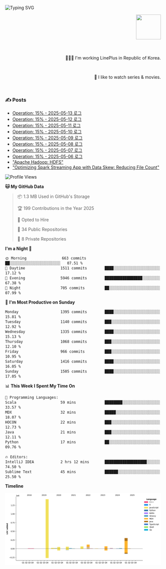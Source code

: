 ![Typing SVG](https://readme-typing-svg.herokuapp.com/?lines=Hello,+I'm+Changkwon+😎&height=150&width=1024&size=40&color=458588&background=282828&center=true&vCenter=true&multiline=false&duration=2000&pause=0)

<div align=right>
  <a href="https://github.com/devxb/gitanimals">
    <img
      src="https://render.gitanimals.org/lines/spearkkk?pet-id=624227435622945015"
      width="80"
      height="80"
    />
  </a>
  <br/>
  <br/>  
  <br/>
  
  👨🏼‍💻 I'm working LinePlus in Republic of Korea.
  
  <br/>
  
  🍿 I like to watch series & movies.
  
  <br/>

</div>
  
<div align=left>
  
  <div>
    
  ### ✍️ Posts
    
  </div>
  
  <!-- BLOGPOSTS:START -->
- [Operation: 15% - 2025-05-13 로그](https://spearkkk.dev/kr/blog/operation-15-log-2025-05-13)
- [Operation: 15% - 2025-05-12 로그](https://spearkkk.dev/kr/blog/operation-15-log-2025-05-12)
- [Operation: 15% - 2025-05-11 로그](https://spearkkk.dev/kr/blog/operation-15-log-2025-05-11)
- [Operation: 15% - 2025-05-10 로그](https://spearkkk.dev/kr/blog/operation-15-log-2025-05-10)
- [Operation: 15% - 2025-05-09 로그](https://spearkkk.dev/kr/blog/operation-15-log-2025-05-09)
- [Operation: 15% - 2025-05-08 로그](https://spearkkk.dev/kr/blog/operation-15-log-2025-05-08)
- [Operation: 15% - 2025-05-07 로그](https://spearkkk.dev/kr/blog/operation-15-log-2025-05-07)
- [Operation: 15% - 2025-05-06 로그](https://spearkkk.dev/kr/blog/operation-15-log-2025-05-06)
- ["Apache Hadoop: HDFS"](https://spearkkk.dev/kr/blog/apache-hadoop-hdfs)
- ["Optimizing Spark Streaming App with Data Skew: Reducing File Count"](https://spearkkk.dev/kr/blog/optimizing-spark-streaming-app-with-data-skew-reducing-file-count)
<!-- BLOGPOSTS:END -->

  
<!--START_SECTION:waka-->
![Profile Views](http://img.shields.io/badge/Profile%20Views-2-blue)

**🐱 My GitHub Data** 

> 📦 1.3 MB Used in GitHub's Storage 
 > 
> 🏆 199 Contributions in the Year 2025
 > 
> 💼 Opted to Hire
 > 
> 📜 34 Public Repositories 
 > 
> 🔑 8 Private Repositories 
 > 
**I'm a Night 🦉** 

```text
🌞 Morning                663 commits         ██░░░░░░░░░░░░░░░░░░░░░░░   07.51 % 
🌆 Daytime                1511 commits        ████░░░░░░░░░░░░░░░░░░░░░   17.12 % 
🌃 Evening                5946 commits        █████████████████░░░░░░░░   67.38 % 
🌙 Night                  705 commits         ██░░░░░░░░░░░░░░░░░░░░░░░   07.99 % 
```
📅 **I'm Most Productive on Sunday** 

```text
Monday                   1395 commits        ████░░░░░░░░░░░░░░░░░░░░░   15.81 % 
Tuesday                  1140 commits        ███░░░░░░░░░░░░░░░░░░░░░░   12.92 % 
Wednesday                1335 commits        ████░░░░░░░░░░░░░░░░░░░░░   15.13 % 
Thursday                 1068 commits        ███░░░░░░░░░░░░░░░░░░░░░░   12.10 % 
Friday                   966 commits         ███░░░░░░░░░░░░░░░░░░░░░░   10.95 % 
Saturday                 1416 commits        ████░░░░░░░░░░░░░░░░░░░░░   16.05 % 
Sunday                   1505 commits        ████░░░░░░░░░░░░░░░░░░░░░   17.05 % 
```


📊 **This Week I Spent My Time On** 

```text
💬 Programming Languages: 
Scala                    59 mins             ████████░░░░░░░░░░░░░░░░░   33.57 % 
MDX                      32 mins             █████░░░░░░░░░░░░░░░░░░░░   18.07 % 
HOCON                    22 mins             ███░░░░░░░░░░░░░░░░░░░░░░   12.73 % 
Java                     21 mins             ███░░░░░░░░░░░░░░░░░░░░░░   12.11 % 
Python                   17 mins             ██░░░░░░░░░░░░░░░░░░░░░░░   09.76 % 

🔥 Editors: 
IntelliJ IDEA            2 hrs 12 mins       ███████████████████░░░░░░   74.50 % 
Sublime Text             45 mins             ██████░░░░░░░░░░░░░░░░░░░   25.50 % 
```

**Timeline**

![Lines of Code chart](https://raw.githubusercontent.com/spearkkk/spearkkk/main/assets/bar_graph.png)


<!--END_SECTION:waka-->
</div>

